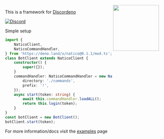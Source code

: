 <img align="right" src="https://avatars.githubusercontent.com/u/85624930?s=200&v=4" height="150px">

This is a framework for [Discordeno](https://github.com/discordeno/discordeno)

[![Discord](https://img.shields.io/discord/748956745409232945?color=7289da&logo=discord&logoColor=dark)](https://discord.gg/KkMKCchJb8)

Simple setup

```ts
import {
	NaticoClient,
	NaticoCommandHandler,
} from 'https://deno.land/x/natico@0.1.1/mod.ts';
class BotClient extends NaticoClient {
	constructor() {
		super({});
	}
	commandHandler: NaticoCommandHandler = new NaticoCommandHandler(this, {
		directory: './commands',
		prefix: '!',
	});
	async start(token: string) {
		await this.commandHandler.loadALL();
		return this.login(token);
	}
}
const botClient = new BotClient();
botClient.start(token);
```

For more information/docs visit the [examples](https://github.com/naticoo/examplebot) page
